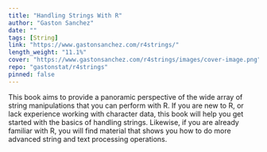 ```yaml
---
title: "Handling Strings With R"
author: "Gaston Sanchez"
date: ""
tags: [String]
link: "https://www.gastonsanchez.com/r4strings/"
length_weight: "11.1%"
cover: "https://www.gastonsanchez.com/r4strings/images/cover-image.png"
repo: "gastonstat/r4strings"
pinned: false
---
```


This book aims to provide a panoramic perspective of the wide array of string manipulations that you can perform with R. If you are new to R, or lack experience working with character data, this book will help you get started with the basics of handling strings. Likewise, if you are already familiar with R, you will find material that shows you how to do more advanced string and text processing operations.
